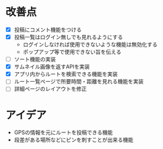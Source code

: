 # 改善点
- [x] 投稿にコメント機能をつける
- [x] 投稿一覧はログイン無しでも見れるようにする
  - ログインしなければ使用できないような機能は無効化する
  - ポップアップ等で使用できない旨を伝える
- [ ] ソート機能の実装
- [x] サムネイル画像を返すAPIを実装
- [x] アプリ内からルートを検索できる機能を実装
- [ ] ルート一覧ページで所要時間・距離を見れる機能を実装
- [ ] 詳細ページのレイアウトを修正

# アイデア
- GPSの情報を元にルートを投稿できる機能
- 段差がある場所などにピンを刺すことが出来る機能
